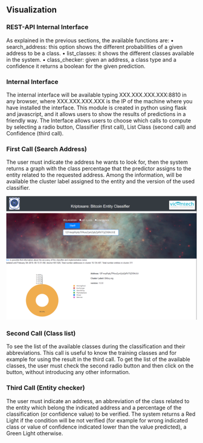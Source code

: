 ## Visualization
### REST-API Internal Interface

As explained in the previous sections, the available functions are:
•	search_address: this option shows the different probabilities of a given address to be a class.
•	list_classes: it shows the different classes available in the system.
•	class_checker: given an address, a class type and a confidence it returns a boolean for the given prediction.

### Internal Interface
The internal interface will be available typing XXX.XXX.XXX.XXX:8810 in any browser, where XXX.XXX.XXX.XXX is the IP of the machine where you have installed the interface. This module is created in python using flask and javascript, and it allows users to show the results of predictions in a friendly way.
The Interface allows users to choose which calls to compute by selecting a radio button, Classifier (first call), List Class (second call) and Confidence (third call).


### First Call (Search Address)
The user must indicate the address he wants to look for, then the system returns a graph with the class percentage that the predictor assigns to the entity related to the requested address. Among the information, will be available the cluster label assigned to the entity and the version of the used classifier.

![alt text](example.png "Example")

### Second Call (Class list)
To see the list of the available classes during the classification and their abbreviations. This call is useful to know the training classes and for example for using the result in the third call. To get the list of the available classes, the user must check the second radio button and then click on the button, without introducing any other information.

### Third Call (Entity checker)
The user must indicate an address, an abbreviation of the class related to the entity which belong the indicated address and a percentage of the classification (or confidence value) to be verified. The system returns a Red Light if the condition will be not verified (for example for wrong indicated class or value of confidence indicated lower than the value predicted), a Green Light otherwise. 
